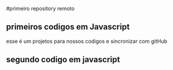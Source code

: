 #primeiro repository remoto

## primeiros codigos em Javascript
esse é um projetos para nossos codigos e sincronizar com gitHub

## segundo codigo em javascript 



